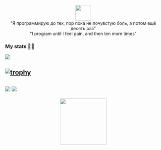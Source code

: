 
<div id="header" align="center">
  <img src="https://media1.giphy.com/media/du3J3cXyzhj75IOgvA/giphy.gif?cid=ecf05e47xjwmuiec0s3uafjsbhw7ttvugsm0wv9h4m49exrg&ep=v1_gifs_search&rid=giphy.gif&ct=g" width="50"/>
  <div>
    "Я программирую до тех, пор пока не почувстую боль, а потом ещё десять раз"
  </div>
  <div>
    "I program until I feel pain, and then ten more times"
  </div>
</div>

### My stats :blue_heart:😹 

<div>
  <img src="https://github-readme-stats.vercel.app/api/top-langs/?username=MorozovDesu&layout=compact" />
</div>


[![trophy](https://github-profile-trophy.vercel.app/?username=MorozovDesu&theme=nord)](https://github.com/ryo-ma/nord_bright)
---
![](http://github-profile-summary-cards.vercel.app/api/cards/profile-details?username=MorozovDesu&theme=nord_bright)
![](http://github-profile-summary-cards.vercel.app/api/cards/productive-time?username=MorozovDesu&theme=nord_bright&utcOffset=8)
---
<div align="center" >
  <img src="https://i.pinimg.com/originals/f8/92/6b/f8926b6b661d0f52e71fcaf8a2e131c5.gif" width="150"/>
</div> 
